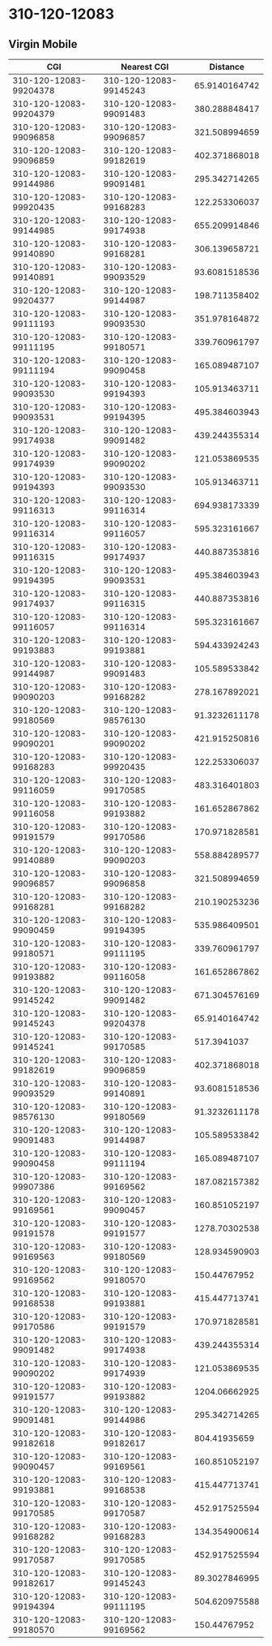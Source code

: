 # 310-120-12083
## Virgin Mobile


| CGI | Nearest CGI | Distance |
|-----|-------------|----------|
| 310-120-12083-99204378 | 310-120-12083-99145243 | 65.9140164742 |
| 310-120-12083-99204379 | 310-120-12083-99091483 | 380.288848417 |
| 310-120-12083-99096858 | 310-120-12083-99096857 | 321.508994659 |
| 310-120-12083-99096859 | 310-120-12083-99182619 | 402.371868018 |
| 310-120-12083-99144986 | 310-120-12083-99091481 | 295.342714265 |
| 310-120-12083-99920435 | 310-120-12083-99168283 | 122.253306037 |
| 310-120-12083-99144985 | 310-120-12083-99174938 | 655.209914846 |
| 310-120-12083-99140890 | 310-120-12083-99168281 | 306.139658721 |
| 310-120-12083-99140891 | 310-120-12083-99093529 | 93.6081518536 |
| 310-120-12083-99204377 | 310-120-12083-99144987 | 198.711358402 |
| 310-120-12083-99111193 | 310-120-12083-99093530 | 351.978164872 |
| 310-120-12083-99111195 | 310-120-12083-99180571 | 339.760961797 |
| 310-120-12083-99111194 | 310-120-12083-99090458 | 165.089487107 |
| 310-120-12083-99093530 | 310-120-12083-99194393 | 105.913463711 |
| 310-120-12083-99093531 | 310-120-12083-99194395 | 495.384603943 |
| 310-120-12083-99174938 | 310-120-12083-99091482 | 439.244355314 |
| 310-120-12083-99174939 | 310-120-12083-99090202 | 121.053869535 |
| 310-120-12083-99194393 | 310-120-12083-99093530 | 105.913463711 |
| 310-120-12083-99116313 | 310-120-12083-99116314 | 694.938173339 |
| 310-120-12083-99116314 | 310-120-12083-99116057 | 595.323161667 |
| 310-120-12083-99116315 | 310-120-12083-99174937 | 440.887353816 |
| 310-120-12083-99194395 | 310-120-12083-99093531 | 495.384603943 |
| 310-120-12083-99174937 | 310-120-12083-99116315 | 440.887353816 |
| 310-120-12083-99116057 | 310-120-12083-99116314 | 595.323161667 |
| 310-120-12083-99193883 | 310-120-12083-99193881 | 594.433924243 |
| 310-120-12083-99144987 | 310-120-12083-99091483 | 105.589533842 |
| 310-120-12083-99090203 | 310-120-12083-99168282 | 278.167892021 |
| 310-120-12083-99180569 | 310-120-12083-98576130 | 91.3232611178 |
| 310-120-12083-99090201 | 310-120-12083-99090202 | 421.915250816 |
| 310-120-12083-99168283 | 310-120-12083-99920435 | 122.253306037 |
| 310-120-12083-99116059 | 310-120-12083-99170585 | 483.316401803 |
| 310-120-12083-99116058 | 310-120-12083-99193882 | 161.652867862 |
| 310-120-12083-99191579 | 310-120-12083-99170586 | 170.971828581 |
| 310-120-12083-99140889 | 310-120-12083-99090203 | 558.884289577 |
| 310-120-12083-99096857 | 310-120-12083-99096858 | 321.508994659 |
| 310-120-12083-99168281 | 310-120-12083-99168282 | 210.190253236 |
| 310-120-12083-99090459 | 310-120-12083-99194395 | 535.986409501 |
| 310-120-12083-99180571 | 310-120-12083-99111195 | 339.760961797 |
| 310-120-12083-99193882 | 310-120-12083-99116058 | 161.652867862 |
| 310-120-12083-99145242 | 310-120-12083-99091482 | 671.304576169 |
| 310-120-12083-99145243 | 310-120-12083-99204378 | 65.9140164742 |
| 310-120-12083-99145241 | 310-120-12083-99170585 | 517.3941037 |
| 310-120-12083-99182619 | 310-120-12083-99096859 | 402.371868018 |
| 310-120-12083-99093529 | 310-120-12083-99140891 | 93.6081518536 |
| 310-120-12083-98576130 | 310-120-12083-99180569 | 91.3232611178 |
| 310-120-12083-99091483 | 310-120-12083-99144987 | 105.589533842 |
| 310-120-12083-99090458 | 310-120-12083-99111194 | 165.089487107 |
| 310-120-12083-99907386 | 310-120-12083-99169562 | 187.082157382 |
| 310-120-12083-99169561 | 310-120-12083-99090457 | 160.851052197 |
| 310-120-12083-99191578 | 310-120-12083-99191577 | 1278.70302538 |
| 310-120-12083-99169563 | 310-120-12083-99180569 | 128.934590903 |
| 310-120-12083-99169562 | 310-120-12083-99180570 | 150.44767952 |
| 310-120-12083-99168538 | 310-120-12083-99193881 | 415.447713741 |
| 310-120-12083-99170586 | 310-120-12083-99191579 | 170.971828581 |
| 310-120-12083-99091482 | 310-120-12083-99174938 | 439.244355314 |
| 310-120-12083-99090202 | 310-120-12083-99174939 | 121.053869535 |
| 310-120-12083-99191577 | 310-120-12083-99193882 | 1204.06662925 |
| 310-120-12083-99091481 | 310-120-12083-99144986 | 295.342714265 |
| 310-120-12083-99182618 | 310-120-12083-99182617 | 804.41935659 |
| 310-120-12083-99090457 | 310-120-12083-99169561 | 160.851052197 |
| 310-120-12083-99193881 | 310-120-12083-99168538 | 415.447713741 |
| 310-120-12083-99170585 | 310-120-12083-99170587 | 452.917525594 |
| 310-120-12083-99168282 | 310-120-12083-99168283 | 134.354900614 |
| 310-120-12083-99170587 | 310-120-12083-99170585 | 452.917525594 |
| 310-120-12083-99182617 | 310-120-12083-99145243 | 89.3027846995 |
| 310-120-12083-99194394 | 310-120-12083-99111195 | 504.620975588 |
| 310-120-12083-99180570 | 310-120-12083-99169562 | 150.44767952 |

